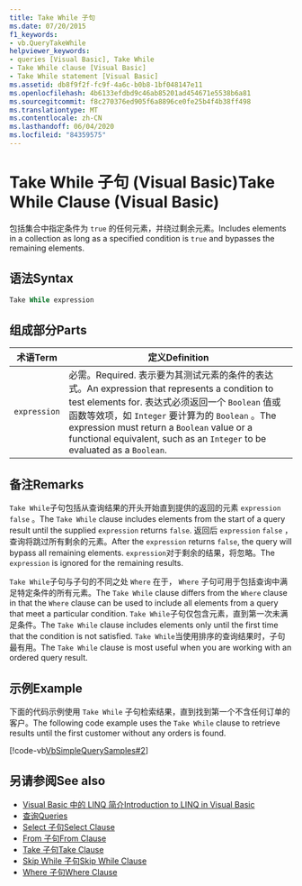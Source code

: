 ```yaml
---
title: Take While 子句
ms.date: 07/20/2015
f1_keywords:
- vb.QueryTakeWhile
helpviewer_keywords:
- queries [Visual Basic], Take While
- Take While clause [Visual Basic]
- Take While statement [Visual Basic]
ms.assetid: db8f9f2f-fc9f-4a6c-b0b8-1bf048147e11
ms.openlocfilehash: 4b6133efdbd9c46ab85201ad454671e5538b6a81
ms.sourcegitcommit: f8c270376ed905f6a8896ce0fe25b4f4b38ff498
ms.translationtype: MT
ms.contentlocale: zh-CN
ms.lasthandoff: 06/04/2020
ms.locfileid: "84359575"
---
```

# <a name="take-while-clause-visual-basic"></a><span data-ttu-id="b466b-102">Take While 子句 (Visual Basic)</span><span class="sxs-lookup"><span data-stu-id="b466b-102">Take While Clause (Visual Basic)</span></span>
<span data-ttu-id="b466b-103">包括集合中指定条件为 `true` 的任何元素，并绕过剩余元素。</span><span class="sxs-lookup"><span data-stu-id="b466b-103">Includes elements in a collection as long as a specified condition is `true` and bypasses the remaining elements.</span></span>  
  
## <a name="syntax"></a><span data-ttu-id="b466b-104">语法</span><span class="sxs-lookup"><span data-stu-id="b466b-104">Syntax</span></span>  
  
```vb  
Take While expression  
```  
  
## <a name="parts"></a><span data-ttu-id="b466b-105">组成部分</span><span class="sxs-lookup"><span data-stu-id="b466b-105">Parts</span></span>  
  
|<span data-ttu-id="b466b-106">术语</span><span class="sxs-lookup"><span data-stu-id="b466b-106">Term</span></span>|<span data-ttu-id="b466b-107">定义</span><span class="sxs-lookup"><span data-stu-id="b466b-107">Definition</span></span>|  
|---|---|  
|`expression`|<span data-ttu-id="b466b-108">必需。</span><span class="sxs-lookup"><span data-stu-id="b466b-108">Required.</span></span> <span data-ttu-id="b466b-109">表示要为其测试元素的条件的表达式。</span><span class="sxs-lookup"><span data-stu-id="b466b-109">An expression that represents a condition to test elements for.</span></span> <span data-ttu-id="b466b-110">表达式必须返回一个 `Boolean` 值或函数等效项，如 `Integer` 要计算为的 `Boolean` 。</span><span class="sxs-lookup"><span data-stu-id="b466b-110">The expression must return a `Boolean` value or a functional equivalent, such as an `Integer` to be evaluated as a `Boolean`.</span></span>|  
  
## <a name="remarks"></a><span data-ttu-id="b466b-111">备注</span><span class="sxs-lookup"><span data-stu-id="b466b-111">Remarks</span></span>  
 <span data-ttu-id="b466b-112">`Take While`子句包括从查询结果的开头开始直到提供的返回的元素 `expression` `false` 。</span><span class="sxs-lookup"><span data-stu-id="b466b-112">The `Take While` clause includes elements from the start of a query result until the supplied `expression` returns `false`.</span></span> <span data-ttu-id="b466b-113">返回后 `expression` `false` ，查询将跳过所有剩余的元素。</span><span class="sxs-lookup"><span data-stu-id="b466b-113">After the `expression` returns `false`, the query will bypass all remaining elements.</span></span> <span data-ttu-id="b466b-114">`expression`对于剩余的结果，将忽略。</span><span class="sxs-lookup"><span data-stu-id="b466b-114">The `expression` is ignored for the remaining results.</span></span>  
  
 <span data-ttu-id="b466b-115">`Take While`子句与子句的不同之处 `Where` 在于， `Where` 子句可用于包括查询中满足特定条件的所有元素。</span><span class="sxs-lookup"><span data-stu-id="b466b-115">The `Take While` clause differs from the `Where` clause in that the `Where` clause can be used to include all elements from a query that meet a particular condition.</span></span> <span data-ttu-id="b466b-116">`Take While`子句仅包含元素，直到第一次未满足条件。</span><span class="sxs-lookup"><span data-stu-id="b466b-116">The `Take While` clause includes elements only until the first time that the condition is not satisfied.</span></span> <span data-ttu-id="b466b-117">`Take While`当使用排序的查询结果时，子句最有用。</span><span class="sxs-lookup"><span data-stu-id="b466b-117">The `Take While` clause is most useful when you are working with an ordered query result.</span></span>  
  
## <a name="example"></a><span data-ttu-id="b466b-118">示例</span><span class="sxs-lookup"><span data-stu-id="b466b-118">Example</span></span>  
 <span data-ttu-id="b466b-119">下面的代码示例使用 `Take While` 子句检索结果，直到找到第一个不含任何订单的客户。</span><span class="sxs-lookup"><span data-stu-id="b466b-119">The following code example uses the `Take While` clause to retrieve results until the first customer without any orders is found.</span></span>  
  
 [!code-vb[VbSimpleQuerySamples#2](~/samples/snippets/visualbasic/VS_Snippets_VBCSharp/VbSimpleQuerySamples/VB/QuerySamples1.vb#2)]  
  
## <a name="see-also"></a><span data-ttu-id="b466b-120">另请参阅</span><span class="sxs-lookup"><span data-stu-id="b466b-120">See also</span></span>

- [<span data-ttu-id="b466b-121">Visual Basic 中的 LINQ 简介</span><span class="sxs-lookup"><span data-stu-id="b466b-121">Introduction to LINQ in Visual Basic</span></span>](../../programming-guide/language-features/linq/introduction-to-linq.md)
- [<span data-ttu-id="b466b-122">查询</span><span class="sxs-lookup"><span data-stu-id="b466b-122">Queries</span></span>](index.md)
- [<span data-ttu-id="b466b-123">Select 子句</span><span class="sxs-lookup"><span data-stu-id="b466b-123">Select Clause</span></span>](select-clause.md)
- [<span data-ttu-id="b466b-124">From 子句</span><span class="sxs-lookup"><span data-stu-id="b466b-124">From Clause</span></span>](from-clause.md)
- [<span data-ttu-id="b466b-125">Take 子句</span><span class="sxs-lookup"><span data-stu-id="b466b-125">Take Clause</span></span>](take-clause.md)
- [<span data-ttu-id="b466b-126">Skip While 子句</span><span class="sxs-lookup"><span data-stu-id="b466b-126">Skip While Clause</span></span>](skip-while-clause.md)
- [<span data-ttu-id="b466b-127">Where 子句</span><span class="sxs-lookup"><span data-stu-id="b466b-127">Where Clause</span></span>](where-clause.md)
